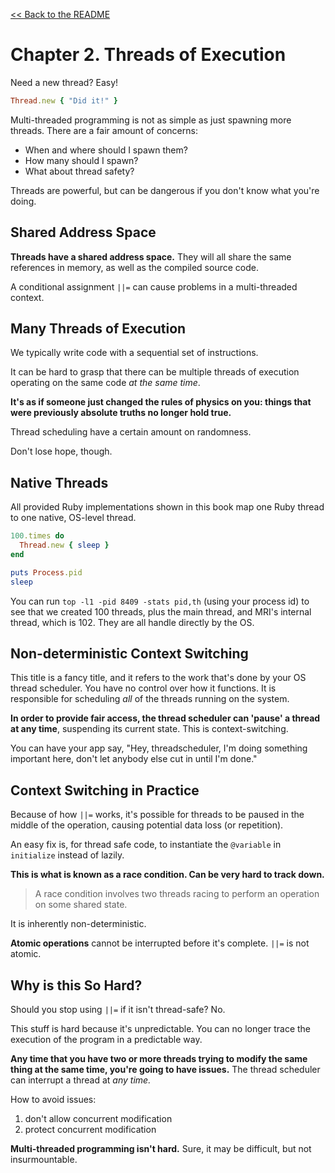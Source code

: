 [&lt;&lt; Back to the README](README.md)

# Chapter 2. Threads of Execution

Need a new thread? Easy!

```rb
Thread.new { "Did it!" }
```

Multi-threaded programming is not as simple as just spawning more threads. There
are a fair amount of concerns:

- When and where should I spawn them?
- How many should I spawn?
- What about thread safety?

Threads are powerful, but can be dangerous if you don't know what you're doing.

## Shared Address Space

**Threads have a shared address space.** They will all share the same references
in memory, as well as the compiled source code.

A conditional assignment `||=` can cause problems in a multi-threaded context.

## Many Threads of Execution

We typically write code with a sequential set of instructions.

It can be hard to grasp that there can be multiple threads of execution
operating on the same code *at the same time*.

**It's as if someone just changed the rules of physics on you: things that were
previously absolute truths no longer hold true.**

Thread scheduling have a certain amount on randomness.

Don't lose hope, though.

## Native Threads

All provided Ruby implementations shown in this book map one Ruby thread to one
native, OS-level thread.

```rb
100.times do
  Thread.new { sleep }
end

puts Process.pid
sleep
```

You can run `top -l1 -pid 8409 -stats pid,th` (using your process id) to see
that we created 100 threads, plus the main thread, and MRI's internal thread,
which is 102. They are all handle directly by the OS.


## Non-deterministic Context Switching

This title is a fancy title, and it refers to the work that's done by your OS
thread scheduler. You have no control over how it functions. It is responsible
for scheduling *all* of the threads running on the system.

**In order to provide fair access, the thread scheduler can 'pause' a thread at
any time**, suspending its current state. This is context-switching.

You can have your app say, "Hey, threadscheduler, I'm doing something important
here, don't let anybody else cut in until I'm done."

## Context Switching in Practice

Because of how `||=` works, it's possible for threads to be paused in the middle
of the operation, causing potential data loss (or repetition).

An easy fix is, for thread safe code, to instantiate the `@variable` in `initialize`
instead of lazily.

**This is what is known as a race condition. Can be very hard to track down.**

> A race condition involves two threads racing to perform an operation on some shared state.

It is inherently non-deterministic.

**Atomic operations** cannot be interrupted before it's complete. `||=` is not
atomic.

## Why is this So Hard?

Should you stop using `||=` if it isn't thread-safe? No.

This stuff is hard because it's unpredictable. You can no longer trace the
execution of the program in a predictable way.

**Any time that you have two or more threads trying to modify the same thing at
the same time, you're going to have issues.** The thread scheduler can interrupt
a thread at *any time.*

How to avoid issues:

1. don't allow concurrent modification
2. protect concurrent modification

**Multi-threaded programming isn't hard.** Sure, it may be difficult, but not
insurmountable. 
